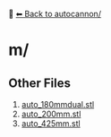 📁 [⬅ Back to autocannon/](../README.md)

# m/


## Other Files
1. [auto_180mmdual.stl](./auto_180mmdual.stl)
2. [auto_200mm.stl](./auto_200mm.stl)
3. [auto_425mm.stl](./auto_425mm.stl)